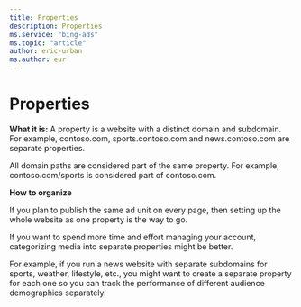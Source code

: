 ```yaml
---
title: Properties
description: Properties
ms.service: "bing-ads"
ms.topic: "article"
author: eric-urban
ms.author: eur
---
```


# Properties

**What it is:** A property is a website with a distinct domain and subdomain. For example, contoso.com, sports.contoso.com and news.contoso.com are separate properties.

All domain paths are considered part of the same property. For example, contoso.com/sports is considered part of contoso.com.

**How to organize**

If you plan to publish the same ad unit on every page, then setting up the whole website as one property is the way to go.

If you want to spend more time and effort managing your account, categorizing media into separate properties might be better.

For example, if you run a news website with separate subdomains for sports, weather, lifestyle, etc., you might want to create a separate property for each one so you can track the performance of different audience demographics separately.


